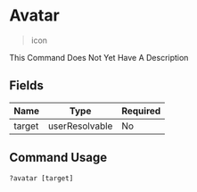 # Avatar
> icon

This Command Does Not Yet Have A Description

## Fields

| Name | Type | Required |
|------|------|----------|
| target | userResolvable | No |

## Command Usage
```
?avatar [target]
```
